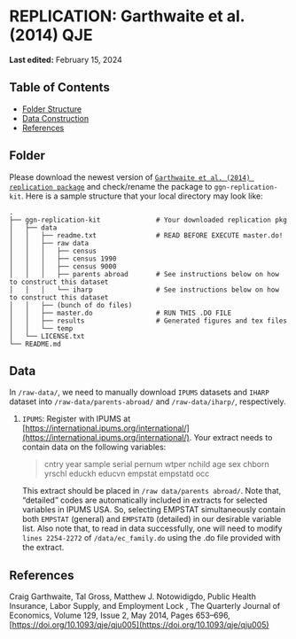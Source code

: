 # REPLICATION: Garthwaite et al. (2014) QJE
**Last edited:** February 15, 2024

## Table of Contents

- [Folder Structure](#Folder)
- [Data Construction](#Data)
- [References](#References)
  

## Folder 

Please download the newest version of [`Garthwaite et al. (2014) replication package`](http://www.nber.org/~notom/ggn-replication-kit.zip) and check/rename the package to `ggn-replication-kit`. Here is a sample structure that your local directory may look like:

    . 
    ├── ggn-replication-kit              # Your downloaded replication pkg 
    │   ├── data   
    │   │   ├── readme.txt               # READ BEFORE EXECUTE master.do!
    │   │   ├── raw data                      
    │   │   │   ├── census
    │   │   │   ├── census 1990
    │   │   │   ├── census 9000
    │   │   │   ├── parents abroad       # See instructions below on how to construct this dataset
    │   │   │   └── iharp                # See instructions below on how to construct this dataset
    │   │   ├── (bunch of do files)  
    │   │   ├── master.do                # RUN THIS .DO FILE
    │   │   ├── results                  # Generated figures and tex files 
    │   │   └── temp   
    │   └── LICENSE.txt
    └── README.md                      

## Data 

In `/raw-data/`, we need to manually download `IPUMS` datasets and `IHARP` dataset into `/raw-data/parents-abroad/` and `/raw-data/iharp/`, respectively.

1. `IPUMS`: Register with IPUMS at [https://international.ipums.org/international/](https://international.ipums.org/international/). Your extract needs to contain data on the following variables:
   > cntry year sample serial pernum wtper nchild age sex chborn yrschl educkh educvn empstat empstatd occ
   
   This extract should be placed in `/raw data/parents abroad/`. Note that, “detailed” codes are automatically included in extracts for selected variables in IPUMS USA. So, selecting EMPSTAT simultaneously contain both `EMPSTAT` (general) and `EMPSTATD` (detailed) in our desirable variable list. Also note that, to read in data successfully, one will need to modify `lines 2254-2272` of `/data/ec_family.do` using the .do file provided with the extract.

## References

Craig Garthwaite, Tal Gross, Matthew J. Notowidigdo, Public Health Insurance, Labor Supply, and Employment Lock , The Quarterly Journal of Economics, Volume 129, Issue 2, May 2014, Pages 653–696, [https://doi.org/10.1093/qje/qju005](https://doi.org/10.1093/qje/qju005)
